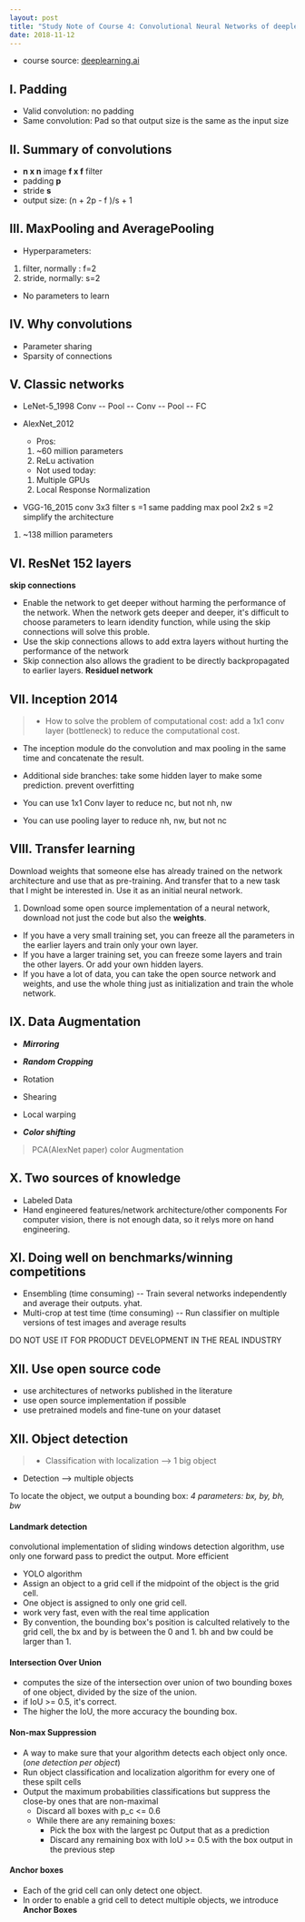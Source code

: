 ```yaml
---
layout: post
title: "Study Note of Course 4: Convolutional Neural Networks of deeplearning.ai"
date: 2018-11-12
---
```


- course source: [deeplearning.ai](https://www.coursera.org/learn/convolutional-neural-networks/home/welcome)

## I. Padding
* Valid convolution: no padding
* Same convolution: Pad so that output size is the same as the input size

## II. Summary of convolutions

* **n x n** image __f x f__ filter
* padding __p__
* stride __s__
* output size: (n + 2p - f )/s + 1

## III. MaxPooling and AveragePooling
* Hyperparameters:
1. filter, normally : f=2
2. stride, normally: s=2
* No parameters to learn

## IV. Why convolutions
* Parameter sharing
* Sparsity of connections

## V. Classic networks

* LeNet-5_1998
Conv -- Pool -- Conv -- Pool -- FC
* AlexNet_2012
  * Pros:
  1. ~60 million parameters
  2. ReLu activation

  * Not used today:
  1. Multiple GPUs
  2. Local Response Normalization

* VGG-16_2015
conv 3x3 filter s =1 same padding
max pool 2x2 s =2
simplify the architecture
1. ~138 million parameters

## VI. ResNet 152 layers
__skip connections__
* Enable the network to get deeper without harming the performance of the network. When the network gets deeper and deeper, it's difficult to choose parameters to learn idendity function, while using the skip connections will solve this proble.
* Use the skip connections allows to add extra layers without hurting the performance of the network
* Skip connection also allows the gradient to be directly backpropagated to earlier layers.
__Residuel network__


## VII. Inception 2014
> * How to solve the problem of computational cost: add a 1x1 conv layer (bottleneck) to reduce the computational cost.
* The inception module do the convolution and max pooling in the same time and concatenate the result.
* Additional side branches: take some hidden layer to make some prediction. prevent overfitting

* You can use 1x1 Conv layer to reduce nc, but not nh, nw
* You can use pooling layer to reduce nh, nw, but not nc

## VIII. Transfer learning
Download weights that someone else has already trained on the network architecture and use that as pre-training. And transfer that to a new task that I might be interested in.
Use it as an initial neural network.
1. Download some open source implementation of a neural network, download not just the code but also the __weights__.
* If you have a very small training set, you can freeze all the parameters in the earlier layers and train only your own layer.
* If you have a larger training set, you can freeze some layers and train the other layers. Or add your own hidden layers.
* If you have a lot of data, you can take the open source network and weights, and use the whole thing just as initialization and train the whole network.

## IX. Data Augmentation
- __*Mirroring*__
- __*Random Cropping*__
- Rotation
- Shearing
- Local warping

- __*Color shifting*__
> PCA(AlexNet paper) color Augmentation

## X. Two sources of knowledge
* Labeled Data
* Hand engineered features/network architecture/other components
For computer vision, there is not enough data, so it relys more on hand engineering.

## XI. Doing well on benchmarks/winning competitions
* Ensembling (time consuming) -- Train several networks independently and average their outputs. yhat.
* Multi-crop at test time (time consuming) -- Run classifier on multiple versions of test images and average results

DO NOT USE IT FOR PRODUCT DEVELOPMENT IN THE REAL INDUSTRY

## XII. Use open source code
* use architectures of networks published in the literature
* use open source implementation if possible
* use pretrained models and fine-tune on your dataset

## XII. Object detection
>* Classification with localization --> 1 big object
* Detection --> multiple objects

To locate the object, we output a bounding box: *4 parameters: bx, by, bh, bw*

#### Landmark detection
convolutional implementation of sliding windows detection algorithm, use only one forward pass to predict the output. More efficient
*  YOLO algorithm
  * Assign an object to a grid cell if the midpoint of the object is the grid cell.
  * One object is assigned to only one grid cell.
  * work very fast, even with the real time application
  * By convention, the bounding box's position is calculted relatively to the grid cell, the bx and by is between the 0 and 1. bh and bw could be larger than 1.

#### Intersection Over Union
* computes the size of the intersection over union of two bounding boxes of one object, divided by the size of the union.
* if IoU >= 0.5, it's correct.
* The higher the IoU, the more accuracy the bounding box.

#### Non-max Suppression
* A way to make sure that your algorithm detects each object only once. (*one detection per object*)
* Run object classification and localization algorithm for every one of these spilt cells
* Output the maximum probabilities classifications but suppress the close-by ones that are non-maximal
  * Discard all boxes with p_c <= 0.6
  * While there are any remaining boxes:
    * Pick the box with the largest pc Output that as a prediction
    * Discard any remaining box with IoU >= 0.5 with the box output in the previous step

#### Anchor boxes
* Each of the grid cell can only detect one object.
* In order to enable a grid cell to detect multiple objects, we introduce __Anchor Boxes__
